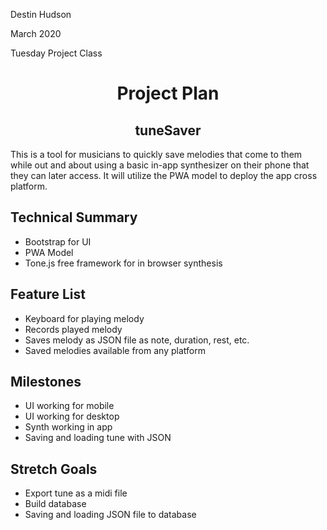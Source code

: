 <p>Destin Hudson</p>
<p>March 2020</p>
<p>Tuesday Project Class</p>

<h1 align="center">Project Plan</h1>
<h2 align="center">tuneSaver</h2>
This is a tool for musicians to quickly save melodies that come to them while out and about using a basic in-app synthesizer on their phone that they can later access. It will utilize the PWA model to deploy the app cross platform.

<h2>Technical Summary</h2>
<ul>
 <li>Bootstrap for UI</li>
 <li>PWA Model</li>
 <li>Tone.js free framework for in browser synthesis</li>
</ul>

<h2>Feature List</h2>
<ul>
 <li>Keyboard for playing melody</li>
 <li>Records played melody</li>
 <li>Saves melody as JSON file as note, duration, rest, etc.</li>
 <li>Saved melodies available from any platform</li>
</ul>

<h2>Milestones</h2>
<ul>
 <li>UI working for mobile</li>
 <li>UI working for desktop</li>
 <li>Synth working in app</li>
 <li>Saving and loading tune with JSON</li>
</ul>

<h2>Stretch Goals</h2>
<ul>
 <li>Export tune as a midi file</li>
 <li>Build database</li>
 <li>Saving and loading JSON file to database</li>
</ul>
